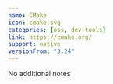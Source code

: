 ```yaml
---
name: CMake
icon: cmake.svg
categories: [oss, dev-tools]
link: https://cmake.org/
support: native
versionFrom: "3.24"
---
```


No additional notes
